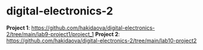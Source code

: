 # digital-electronics-2

**Project 1**: https://github.com/hakidaova/digital-electronics-2/tree/main/lab9-project1/project_1
**Project 2**: https://github.com/hakidaova/digital-electronics-2/tree/main/lab10-project2

